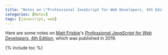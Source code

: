 ```yaml
---
title: "Notes on \"Professional JavaScript for Web Developers, 4th Edition\""
categories: [Notes]
tags: [javascript, web]
---
```


Here are some notes on [Matt Frisbie](https://twitter.com/mattfriz)'s [*Professional JavaScript for Web Developers*, 4th Edition](https://www.amazon.com/Professional-JavaScript-Developers-Matt-Frisbie/dp/1119366445), which was published in 2019.

{% include toc %}
